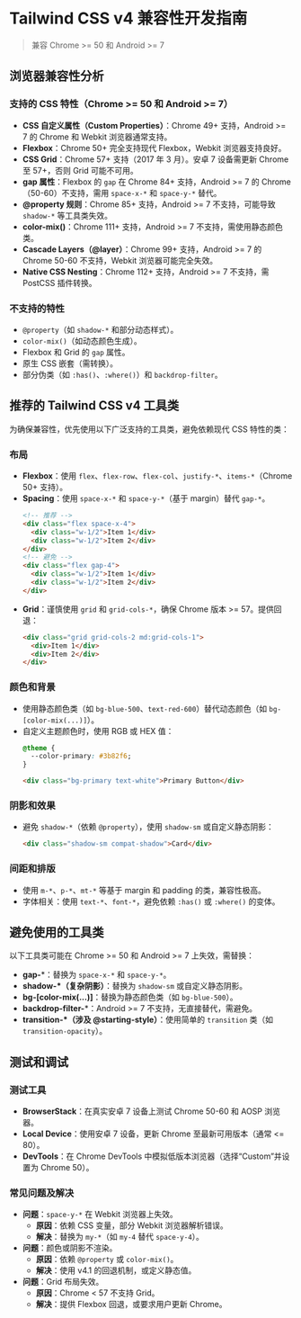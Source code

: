 # Tailwind CSS v4 兼容性开发指南
> 兼容 Chrome >= 50 和 Android >= 7

## 浏览器兼容性分析
### 支持的 CSS 特性（Chrome >= 50 和 Android >= 7）
- **CSS 自定义属性（Custom Properties）**：Chrome 49+ 支持，Android >= 7 的 Chrome 和 Webkit 浏览器通常支持。
- **Flexbox**：Chrome 50+ 完全支持现代 Flexbox，Webkit 浏览器支持良好。
- **CSS Grid**：Chrome 57+ 支持（2017 年 3 月）。安卓 7 设备需更新 Chrome 至 57+，否则 Grid 可能不可用。
- **gap 属性**：Flexbox 的 `gap` 在 Chrome 84+ 支持，Android >= 7 的 Chrome（50-60）不支持，需用 `space-x-*` 和 `space-y-*` 替代。
- **@property 规则**：Chrome 85+ 支持，Android >= 7 不支持，可能导致 `shadow-*` 等工具类失效。
- **color-mix()**：Chrome 111+ 支持，Android >= 7 不支持，需使用静态颜色类。
- **Cascade Layers（@layer）**：Chrome 99+ 支持，Android >= 7 的 Chrome 50-60 不支持，Webkit 浏览器可能完全失效。
- **Native CSS Nesting**：Chrome 112+ 支持，Android >= 7 不支持，需 PostCSS 插件转换。

### 不支持的特性
- `@property`（如 `shadow-*` 和部分动态样式）。
- `color-mix()`（如动态颜色生成）。
- Flexbox 和 Grid 的 `gap` 属性。
- 原生 CSS 嵌套（需转换）。
- 部分伪类（如 `:has()`、`:where()`）和 `backdrop-filter`。


## 推荐的 Tailwind CSS v4 工具类
为确保兼容性，优先使用以下广泛支持的工具类，避免依赖现代 CSS 特性的类：

### 布局
- **Flexbox**：使用 `flex`、`flex-row`、`flex-col`、`justify-*`、`items-*`（Chrome 50+ 支持）。
- **Spacing**：使用 `space-x-*` 和 `space-y-*`（基于 margin）替代 `gap-*`。
  ```html
  <!-- 推荐 -->
  <div class="flex space-x-4">
    <div class="w-1/2">Item 1</div>
    <div class="w-1/2">Item 2</div>
  </div>
  <!-- 避免 -->
  <div class="flex gap-4">
    <div class="w-1/2">Item 1</div>
    <div class="w-1/2">Item 2</div>
  </div>
  ```
- **Grid**：谨慎使用 `grid` 和 `grid-cols-*`，确保 Chrome 版本 >= 57。提供回退：
  ```html
  <div class="grid grid-cols-2 md:grid-cols-1">
    <div>Item 1</div>
    <div>Item 2</div>
  </div>
  ```

### 颜色和背景
- 使用静态颜色类（如 `bg-blue-500`、`text-red-600`）替代动态颜色（如 `bg-[color-mix(...)]`）。
- 自定义主题颜色时，使用 RGB 或 HEX 值：
  ```css
  @theme {
    --color-primary: #3b82f6;
  }
  ```
  ```html
  <div class="bg-primary text-white">Primary Button</div>
  ```

### 阴影和效果
- 避免 `shadow-*`（依赖 `@property`），使用 `shadow-sm` 或自定义静态阴影：
  ```html
  <div class="shadow-sm compat-shadow">Card</div>
  ```

### 间距和排版
- 使用 `m-*`、`p-*`、`mt-*` 等基于 margin 和 padding 的类，兼容性极高。
- 字体相关：使用 `text-*`、`font-*`，避免依赖 `:has()` 或 `:where()` 的变体。

## 避免使用的工具类
以下工具类可能在 Chrome >= 50 和 Android >= 7 上失效，需替换：
- **gap-***：替换为 `space-x-*` 和 `space-y-*`。
- **shadow-*（复杂阴影）**：替换为 `shadow-sm` 或自定义静态阴影。
- **bg-[color-mix(...)]**：替换为静态颜色类（如 `bg-blue-500`）。
- **backdrop-filter-***：Android >= 7 不支持，无直接替代，需避免。
- **transition-*（涉及 @starting-style）**：使用简单的 `transition` 类（如 `transition-opacity`）。

## 测试和调试
### 测试工具
- **BrowserStack**：在真实安卓 7 设备上测试 Chrome 50-60 和 AOSP 浏览器。
- **Local Device**：使用安卓 7 设备，更新 Chrome 至最新可用版本（通常 <= 80）。
- **DevTools**：在 Chrome DevTools 中模拟低版本浏览器（选择“Custom”并设置为 Chrome 50）。

### 常见问题及解决
- **问题**：`space-y-*` 在 Webkit 浏览器上失效。
  - **原因**：依赖 CSS 变量，部分 Webkit 浏览器解析错误。
  - **解决**：替换为 `my-*`（如 `my-4` 替代 `space-y-4`）。
- **问题**：颜色或阴影不渲染。
  - **原因**：依赖 `@property` 或 `color-mix()`。
  - **解决**：使用 v4.1 的回退机制，或定义静态值。
- **问题**：Grid 布局失效。
  - **原因**：Chrome < 57 不支持 Grid。
  - **解决**：提供 Flexbox 回退，或要求用户更新 Chrome。
